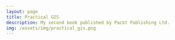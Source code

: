 ```yaml
---
layout: page
title: Practical GIS
description: My second book published by Packt Publishing Ltd.
img: /assets/img/practical_gis.png
---
```


